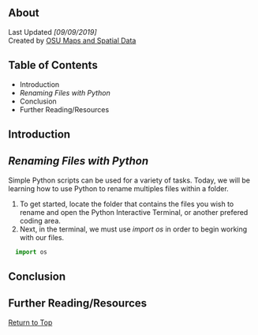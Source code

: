 ## About
Last Updated *[09/09/2019]*   
Created by [OSU Maps and Spatial Data](https://info.library.okstate.edu/map-room)


## Table of Contents
- Introduction 
- *Renaming Files with Python*
- Conclusion
- Further Reading/Resources

## Introduction

## *Renaming Files with Python*
Simple Python scripts can be used for a variety of tasks. Today, we will be learning how to use Python to rename multiples files within a folder. 
1. To get started, locate the folder that contains the files you wish to rename and open the Python Interactive Terminal, or another prefered coding area.
2. Next, in the terminal, we must use *import os* in order to begin working with our files. 

``` python
  import os
```

## Conclusion

## Further Reading/Resources


[Return to Top](#about)

